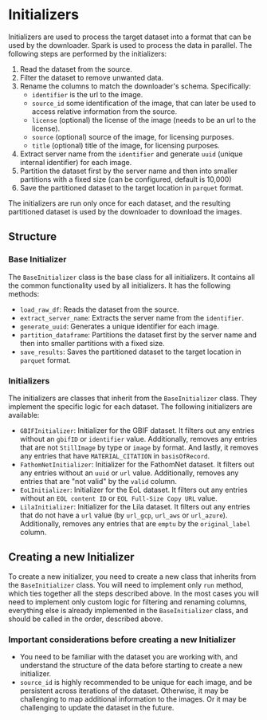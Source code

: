 # Initializers

Initializers are used to process the target dataset into a format that can be used by the downloader.
Spark is used to process the data in parallel.
The following steps are performed by the initializers:

1. Read the dataset from the source.
2. Filter the dataset to remove unwanted data.
3. Rename the columns to match the downloader's schema. Specifically:
    - `identifier` is the url to the image.
    - `source_id` some identification of the image, that can later be used to access relative information from the
      source.
    - `license` (optional) the license of the image (needs to be an url to the license).
    - `source` (optional) source of the image, for licensing purposes.
    - `title` (optional) title of the image, for licensing purposes.
4. Extract server name from the `identifier` and generate `uuid` (unique internal identifier) for each image.
5. Partition the dataset first by the server name and then into smaller partitions with a fixed size (can be configured,
   default is 10,000)
6. Save the partitioned dataset to the target location in `parquet` format.

The initializers are run only once for each dataset, and the resulting partitioned dataset is used by the downloader to
download the images.

## Structure

### Base Initializer

The `BaseInitializer` class is the base class for all initializers. It contains all the common functionality used by all
initializers.
It has the following methods:

- `load_raw_df`: Reads the dataset from the source.
- `extract_server_name`: Extracts the server name from the `identifier`.
- `generate_uuid`: Generates a unique identifier for each image.
- `partition_dataframe`: Partitions the dataset first by the server name and then into smaller partitions with a fixed
  size.
- `save_results`: Saves the partitioned dataset to the target location in `parquet` format.

### Initializers

The initializers are classes that inherit from the `BaseInitializer` class. They implement the specific logic for each
dataset.
The following initializers are available:

- `GBIFInitializer`: Initializer for the GBIF dataset. It filters out any entries without an `gbifID` or `identifier`
  value.
  Additionally, removes any entries that are not `StillImage` by type or `image` by format.
  And lastly, it removes any entries that have `MATERIAL_CITATION` in `basisOfRecord`.
- `FathomNetInitializer`: Initializer for the FathomNet dataset. It filters out any entries without an `uuid` or `url`
  value.
  Additionally, removes any entries that are "not valid" by the `valid` column.
- `EoLInitializer`: Initializer for the EoL dataset. It filters out any entries without an `EOL content ID` or
  `EOL Full-Size Copy URL` value.
- `LilaInitializer`: Initializer for the Lila dataset. It filters out any entries that do not have a `url` value (by
  `url_gcp`, `url_aws` or `url_azure`).
  Additionally, removes any entries that are `emptu` by the `original_label` column.

## Creating a new Initializer

To create a new initializer, you need to create a new class that inherits from the `BaseInitializer` class.
You will need to implement only `run` method, which ties together all the steps described above.
In the most cases you will need to implement only custom logic for filtering and renaming columns, everything else is
already implemented in the `BaseInitializer` class, and should be called in the order, described above.

### Important considerations before creating a new Initializer

- You need to be familiar with the dataset you are working with, and understand the structure of the data before
  starting to create a new initializer.
- `source_id` is highly recommended to be unique for each image, and be persistent across iterations of the dataset.
  Otherwise, it may be challenging to map additional information to the images. Or it may be challenging to update the
  dataset in the future.
